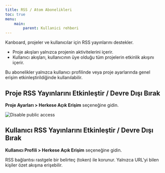 ```yaml
---
title: RSS / Atom Abonelikleri
toc: true
menu:
    main:
        parent: Kullanici rehberi
---
```


Kanboard, projeler ve kullanıcılar için RSS yayınlarını destekler.

- Proje akışları yalnızca projenin aktivitelerini içerir.
- Kullanıcı akışları, kullanıcının üye olduğu tüm projelerin etkinlik akışını içerir.

Bu abonelikler yalnızca kullanıcı profilinde veya proje ayarlarında genel erişim etkinleştirildiğinde kullanılabilir.

Proje RSS Yayınlarını Etkinleştir / Devre Dışı Bırak
----------------------------------------------------

**Proje Ayarları > Herkese Açık Erişim** seçeneğine gidin.

![Disable public access](/images/v1/project-disable-sharing.png)

Kullanıcı RSS Yayınlarını Etkinleştir / Devre Dışı Bırak
--------------------------------------------------------

**Kullanıcı Profili > Herkese Açık Erişim** seçeneğine gidin.

RSS bağlantısı rastgele bir belirteç (token) ile korunur. Yalnızca URL'yi bilen kişiler özet akışına erişebilir.
